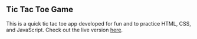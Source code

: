 ## Tic Tac Toe Game

This is a quick tic tac toe app developed for fun and to practice HTML, CSS, and JavaScript. Check out the live version [here](https://fjaddison.github.io/Tic-Tac-Toe/).